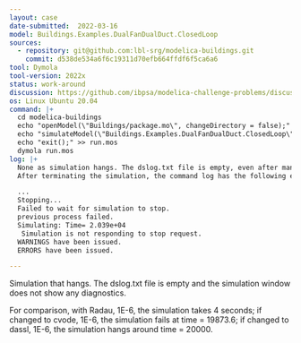 ```yaml
---
layout: case
date-submitted:  2022-03-16
model: Buildings.Examples.DualFanDualDuct.ClosedLoop
sources:
  - repository: git@github.com:lbl-srg/modelica-buildings.git
    commit: d538de534a6f6c19311d70efb664ffdf6f5ca6a6
tool: Dymola
tool-version: 2022x
status: work-around
discussion: https://github.com/ibpsa/modelica-challenge-problems/discussions/3
os: Linux Ubuntu 20.04
command: |+
  cd modelica-buildings
  echo "openModel(\"Buildings/package.mo\", changeDirectory = false);" > run.mos
  echo "simulateModel(\"Buildings.Examples.DualFanDualDuct.ClosedLoop\", stopTime=172800, method=\"dassl\", tolerance=1e-06, resultFile=\"ClosedLoop\");" >> run.mos
  echo "exit();" >> run.mos
  dymola run.mos
log: |+
  None as simulation hangs. The dslog.txt file is empty, even after manually terminating the simulation.
  After terminating the simulation, the command log has the following entries:

  ...
  Stopping...
  Failed to wait for simulation to stop.
  previous process failed.
  Simulating: Time= 2.039e+04
   Simulation is not responding to stop request.
  WARNINGS have been issued.
  ERRORS have been issued.

---
```


Simulation that hangs. The dslog.txt file is empty and the simulation window does not show any diagnostics.

<!--excerpt-->
For comparison, with Radau, 1E-6, the simulation takes 4 seconds;
if changed to cvode, 1E-6, the simulation fails at time = 19873.6;
if changed to dassl, 1E-6, the simulation hangs around time = 20000.
